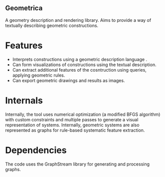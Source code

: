 ## Geometrica
A geometry description and rendering library. Aims to provide a way of textually describing geometric constructions.

# Features
- Interprets constructions using a geometric description language .
- Can form visualizations of constructions using the textual description.
- Can extract additional features of the cosntruction using queries, applying geometric rules.
- Can export geometric drawings and results as images.

# Internals
Internally, the tool uses numerical optimization (a modified BFGS algorithm) with custom constraints and multiple passes to generate a visual representation of systems. Internally, geometric systems are also represented as graphs for rule-based systematic feature extraction.

# Dependencies
The code uses the GraphStream library for generating and processing graphs.

